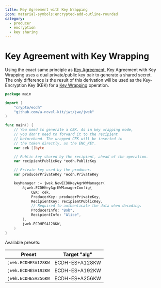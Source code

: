 ```yaml
---
title: Key Agreement with Key Wrapping
icon: material-symbols:encrypted-add-outline-rounded
category:
  - producer
  - encryption
  - key sharing
---
```


# Key Agreement with Key Wrapping

Using the exact same principle as [Key Agreement](./key_agreement.md), Key Agreement with Key Wrapping
uses a dual private/public key pair to generate a shared secret. The only difference is the result of this
derivation will be used as the Key-Encryption Key (KEK) for a [Key Wrapping](./key_wrap.md) operation.

```go
package main

import (
	"crypto/ecdh"
	"github.com/a-novel-kit/jwt/jwe/jwek"
)

func main() {
	// You need to generate a CEK. As in key wrapping mode,
	// you don't need to forward it to the recipient
	// beforehand. The wrapped CEK will be inserted in
    // the token directly, as the ENC_KEY.
	var cek []byte

	// Public key shared by the recipient, ahead of the operation.
	var recipientPublicKey *ecdh.PublicKey

	// Private key used by the producer.
	var producerPrivateKey *ecdh.PrivateKey

	keyManager := jwek.NewECDHKeyAgrKWManager(
		&jwek.ECDHKeyAgrKWManagerConfig{
			CEK: cek,
			ProducerKey: producerPrivateKey,
			RecipientKey: recipientPublicKey,
			// Required to authenticate the data when decoding.
			ProducerInfo: "Bob",
			RecipientInfo: "Alice",
		},
		jwek.ECDHESA128KW,
	)
}
```

Available presets:

| Preset              | Target "alg"   |
|---------------------|----------------|
| `jwek.ECDHESA128KW` | ECDH-ES+A128KW |
| `jwek.ECDHESA192KW` | ECDH-ES+A192KW |
| `jwek.ECDHESA256KW` | ECDH-ES+A256KW |
